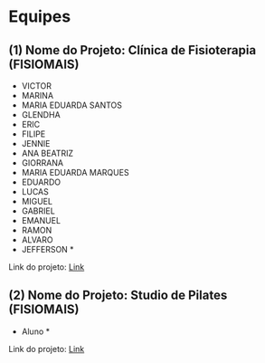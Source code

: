 # Equipes

## (1) Nome do Projeto: Clínica de Fisioterapia (FISIOMAIS)

- VICTOR
- MARINA
- MARIA EDUARDA SANTOS
- GLENDHA
- ERIC
- FILIPE
- JENNIE
- ANA BEATRIZ
- GIORRANA
- MARIA EDUARDA MARQUES
- EDUARDO
- LUCAS
- MIGUEL 
- GABRIEL
- EMANUEL
- RAMON
- ALVARO
- JEFFERSON
\*

Link do projeto: [Link]()


## (2) Nome do Projeto: Studio de Pilates (FISIOMAIS)

- Aluno
\*

Link do projeto: [Link]()